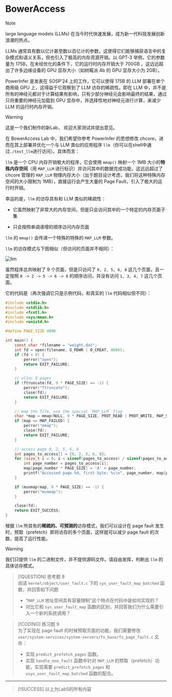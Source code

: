 # BowerAccess


> [!NOTE]
> large language models (LLMs) 在当今时代快速发展，成为新一代科技发展创新浪潮的热点。
>
> LLMs 通常具有数以亿计甚至数以百亿计的参数，这使得它们能够捕获语言中的复杂模式和语义关系，但也引入了极高的内存资源开销。以 GPT-3 举例，它的参数量为 175B，在未经优化的条件下，它的运行时内存开销大于 700GB 。这远远超出了许多边缘设备的 GPU 显存大小（如树莓派 4b 的 GPU 显存大小为 2GB）。
>
> PowerInfer 是发表在 SOSP'24 上的工作，它可以使得 175B 的 LLM 部署在单个商用级 GPU 上，这得益于它观察到了 LLM 访存的稀疏性。即在 LLM 中，并不是所有的神经元都对于计算结果有影响，只有少部分神经元会影响最终的结果，通过只将重要的神经元加载到 GPU 显存中，并选择性地对神经元进行计算，来减少 LLM 的运行时内存开销。

> [!WARNING]
> 这是一个我们制作的新Lab， 欢迎大家测试并提出意见。

在 BowerAccess Lab 中，我们希望你参考 PowerInfer 的思想修改 chcore，进而在其上部署并优化一个与 LLM 类似的应用程序 `llm`（你可以在shell中通过`./test_llm`进行访问）。具体而言：

`llm` 是一个 CPU 内存开销极大的程序，它会使用 `mmap()` 映射一个 1MB 大小的**特殊内存空间**（用 `MAP_LLM` 进行标识）并访问其中的数据完成功能，这远远超过了 chcore 管理的 `MAP_LLM` 物理内存大小（出于题目设计考虑，我们将这种特殊内存空间的大小限制为 1MB），直接运行会产生大量的 Page Fault，引入了极大的运行时开销。

幸运的是，`llm` 的访存具有和 LLM 类似的稀疏性：

- 它虽然映射了非常大的内存空间，但是只会访问其中的一个特定的内存页面子集

- 只会按照单调递增的顺序访问内存页面

`llm` 的 `mmap()` 会传递一个特殊的特殊的 `MAP_LLM` 参数。

`llm` 的访存模式与下图相似（但访问的页面并不相同）：

![llm](assets/llm.png)

虽然程序总共映射了 9 个页面，但是只访问了 `0, 2, 5, 6, 8` 这几个页面，且一定按照 `0 -> 2 -> 5 -> 6 -> 8` 的顺序访问，并没有访问 `1, 3, 4, 7` 这几个页面。

它的代码是（再次强调它只是示例代码，和真实的 `llm` 代码相似但不同）：

```c
#include <stdio.h>
#include <stdlib.h>
#include <fcntl.h>
#include <sys/mman.h>
#include <unistd.h>

#define PAGE_SIZE 4096

int main() {
    const char *filename = "weight.dat";
    int fd = open(filename, O_RDWR | O_CREAT, 0666);
    if (fd < 0) {
        perror("open");
        return EXIT_FAILURE;
    }

    // alloc 9 pages
    if (ftruncate(fd, 9 * PAGE_SIZE) == -1) {
        perror("ftruncate");
        close(fd);
        return EXIT_FAILURE;
    }

    // map the file, use the special `MAP_LLM` flag
    char *map = mmap(NULL, 9 * PAGE_SIZE, PROT_READ | PROT_WRITE, MAP_SHARED | MAP_LLM, fd, 0);
    if (map == MAP_FAILED) {
        perror("mmap");
        close(fd);
        return EXIT_FAILURE;
    }

    // access page 0, 2, 5, 6, 8
    int pages_to_access[] = {0, 2, 5, 6, 8};
    for (size_t i = 0; i < sizeof(pages_to_access) / sizeof(pages_to_access[0]); i++) {
        int page_number = pages_to_access[i];
        map[page_number * PAGE_SIZE] = 'A' + page_number; 
        printf("Accessed page %d, first byte: %c\n", page_number, map[page_number * PAGE_SIZE]);
    }

    if (munmap(map, 9 * PAGE_SIZE) == -1) {
        perror("munmap");
    }

    close(fd);
    return EXIT_SUCCESS;
}
```

根据 `llm` 所具有的**稀疏的、可预测的**访存模式，我们可以设计在 page fault 发生时，预取（prefetch）即将访存的多个页面，这样就可以减少 page fault 的次数，提高了运行性能。


> [!WARNING]
> 我们只提供 `llm` 的二进制文件，并不提供源码文件。请自由发挥，判断出 `llm` 的具体访存模式。

> [!QUESTION] 思考题 8  
> 阅读 `kernel/object/user_fault.c` 下的 `sys_user_fault_map_batched` 函数，并回答如下问题
>
> - “`MAP_LLM` 地址空间具有容量限制”这个特点在代码中是如何实现的？
> - 对比它和 `sys_user_fault_map` 函数的区别，并回答我们为什么需要引入一个新的系统调用？

> [!CODING]  练习题 9  
> 为了实现在 page fault 的时候预取页面的功能，我们需要修改 `user/system-services/system-servers/fs_base/fs_page_fault.c` 文件：
>
> - 实现 `predict_prefetch_pages` 函数。
> - 实现 `handle_one_fault` 函数中针对 `MAP_LLM` 的预取（prefetch）功能，实现需要 `predict_prefetch_pages` 和 `usys_user_fault_map_batched` 函数的配合。

---

> [!SUCCESS]
> 以上为Lab5的所有内容
